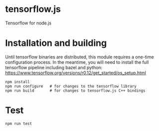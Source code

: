 # tensorflow.js
Tensorflow for node.js

Installation and building
===========================================================
Until tensorflow binaries are distributed, this module requires a one-time configuration process. In the meantime, you will need to install the full tensorflow pipeline including bazel and python: https://www.tensorflow.org/versions/r0.12/get_started/os_setup.html

```
npm install
npm run configure   # for changes to the tensorflow library
npm run build       # for changes to tensorflow.js C++ bindings
```

Test
===========================================================

```
npm run test
```
